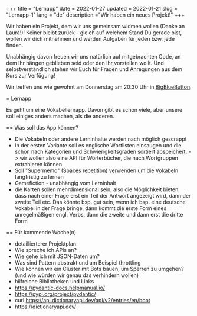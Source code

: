 +++
title = "Lernapp"
date = 2022-01-27
updated = 2022-01-21
slug = "Lernapp-1"
lang = "de"
description ="Wir haben ein neues Projekt!"
+++

Wir haben ein Projekt, dem wir uns gemeinsam widmen wollen (Danke an Laura!)! Keiner bleibt zurück - gleich auf welchem
Stand Du gerade bist, wollen wir dich mitnehmen und werden Aufgaben für jeden bzw. jede finden.

Unabhängig davon freuen wir uns natürlich auf mitgebrachten Code, an dem Ihr hängen geblieben seid oder den Ihr
vorstellen wollt. Und selbstverständlich stehen wir Euch für Fragen und Anregungen aus dem Kurs zur Verfügung!

Wir treffen uns wie gewohnt am Donnerstag am 20:30 Uhr in [BigBlueButton](https://bbb.cyber4edu.org/b/der-0rc-8x7-4re).

= Lernapp

Es geht um eine Vokabellernapp. Davon gibt es schon viele, aber unsere soll einiges anders machen, als die anderen.

== Was soll das App können?

-   Die Vokabeln oder andere Lerninhalte werden nach möglich gescrappt
-   in der ersten Variante soll es englische Wortlisten einsaugen und die schon nach Kategorien und Schwierigkeitsgraden
    sortiert abspeichert. -> wir wollen also eine API für Wörterbücher, die nach Wortgruppen extrahieren können
-   Soll "Supermemo" (Spaces repetition) verwenden um die Vokabeln langfristig zu lernen
-   Gamefiction - unabhängig vom Lerninhalt
-   die Karten sollen mehrdimensional sein, also die Möglichkeit bieten, dass nach einer Frage erst ein Teil der Antwort
    angezeigt wird, dann der zweite Teil etc. Das könnte bsp. gut sein, wenn ich bsp. eine deutsche Vokabel in der Frage
    bringe, dann kommt die erste Form eines unregelmäßigen engl. Verbs, dann die zweite und dann erst die dritte Form

== Für kommende Woche(n)

-   detaillierterer Projektplan
-   Wie spreche ich APIs an?
-   Wie gehe ich mit JSON-Daten um?
-   Was sind Pattern abstrakt und am Beispiel throttling
-   Wie können wir ein Cluster mit Bots bauen, um Sperren zu umgehen? (und wie würden wir genau das verhindern wollen)
-   hilfreiche Bibliotheken und Links
-   https://pydantic-docs.helpmanual.io/
-   https://pypi.org/project/pydantic/
-   curl https://api.dictionaryapi.dev/api/v2/entries/en/boot
-   https://dictionaryapi.dev/
